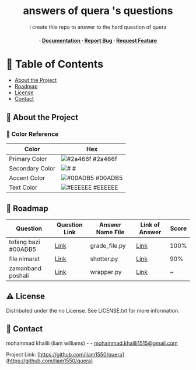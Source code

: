 <div align='center'>

<h1>answers of quera 's questions</h1>
<p>i create this repo to answer to the hard question of quera</p>

<h4> <span> · </span> <a href="https://github.com/liam1550/quera/blob/master/README.md"> Documentation </a> <span> · </span> <a href="https://github.com/liam1550/quera/issues"> Report Bug </a> <span> · </span> <a href="https://github.com/liam1550/quera/issues"> Request Feature </a> </h4>


</div>

# :notebook_with_decorative_cover: Table of Contents

- [About the Project](#star2-about-the-project)
- [Roadmap](#compass-roadmap)
- [License](#warning-license)
- [Contact](#handshake-contact)


## :star2: About the Project

### :art: Color Reference
| Color | Hex |
| --------------- | ---------------------------------------------------------------- |
| Primary Color | ![#2a466f](https://via.placeholder.com/10/2a466f?text=+) #2a466f |
| Secondary Color | ![#](https://via.placeholder.com/10/?text=+) # |
| Accent Color | ![#00ADB5](https://via.placeholder.com/10/00ADB5?text=+) #00ADB5 |
| Text Color | ![#EEEEEE](https://via.placeholder.com/10/EEEEEE?text=+) #EEEEEE |

## :compass: Roadmap

| Question | Question Link | Answer Name File | Link of Answer | Score |
|----------|---------------|------------------|----------------|-------|
| tofang bazi  #00ADB5   | [Link](https://quera.org/problemset/16397/) | grade_file.py | [Link](https://github.com/liam1550/quera/blob/main/file_grade.py) | 100%  |
| file nimarat      | [Link](https://quera.org/problemset/182272/) | shotter.py     | [Link](https://github.com/liam1550/quera/blob/main/Shooter.py) | 90%   |
| zamanband poshali      | [Link](https://quera.org/problemset/14745/) | wrapper.py     | [Link](https://github.com/liam1550/quera/blob/main/wrapper.py) | ~     |



## :warning: License

Distributed under the no License. See LICENSE.txt for more information.

## :handshake: Contact

mohammad khalili (liam williams) - - mohammad.khalili1515@gmail.com

Project Link: [https://github.com/liam1550/quera](https://github.com/liam1550/quera)
